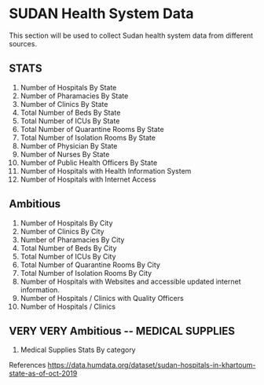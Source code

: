 
# SUDAN Health System Data

This section will be used to collect Sudan health system data from different sources.
## STATS

1. Number of Hospitals By State 
2. Number of Pharamacies By State
3. Number of Clinics By State
4. Total Number of Beds By State 
5. Total Number of ICUs By State
6. Total Number of Quarantine Rooms By State
7. Total Number of Isolation Rooms By State
8. Number of Physician By State
9. Number of Nurses By State
10. Number of Public Health Officers By State
11. Number of Hospitals with Health Information System
12. Number of Hospitals with Internet Access



## Ambitious

1. Number of Hospitals By City
2. Number of Clinics By City
3. Number of Pharamacies By City
4. Total Number of Beds By City
5. Total Number of ICUs By City
6. Total Number of Quarantine Rooms By City
7. Total Number of Isolation Rooms By City
8. Number of Hospitals with Websites and accessible updated  internet information.
9. Number of Hospitals / Clinics with Quality Officers
10. Number of Hospitals / Clinics  

## VERY VERY Ambitious -- MEDICAL SUPPLIES

1. Medical Supplies Stats By category


References
https://data.humdata.org/dataset/sudan-hospitals-in-khartoum-state-as-of-oct-2019
